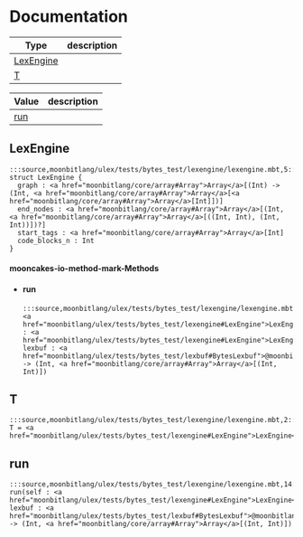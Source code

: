 # Documentation
|Type|description|
|---|---|
|[LexEngine](#LexEngine)||
|[T](#T)||

|Value|description|
|---|---|
|[run](#run)||

## LexEngine

```moonbit
:::source,moonbitlang/ulex/tests/bytes_test/lexengine/lexengine.mbt,5:::pub(all) struct LexEngine {
  graph : <a href="moonbitlang/core/array#Array">Array</a>[(Int) -> (Int, <a href="moonbitlang/core/array#Array">Array</a>[<a href="moonbitlang/core/array#Array">Array</a>[Int]])]
  end_nodes : <a href="moonbitlang/core/array#Array">Array</a>[(Int, <a href="moonbitlang/core/array#Array">Array</a>[((Int, Int), (Int, Int))])?]
  start_tags : <a href="moonbitlang/core/array#Array">Array</a>[Int]
  code_blocks_n : Int
}
```


#### mooncakes-io-method-mark-Methods
- #### run
  ```moonbit
  :::source,moonbitlang/ulex/tests/bytes_test/lexengine/lexengine.mbt,14:::fn <a href="moonbitlang/ulex/tests/bytes_test/lexengine#LexEngine">LexEngine</a>::run(self : <a href="moonbitlang/ulex/tests/bytes_test/lexengine#LexEngine">LexEngine</a>, lexbuf : <a href="moonbitlang/ulex/tests/bytes_test/lexbuf#BytesLexbuf">@moonbitlang/ulex/tests/bytes_test/lexbuf.BytesLexbuf</a>) -> (Int, <a href="moonbitlang/core/array#Array">Array</a>[(Int, Int)])
  ```
  > 

## T

```moonbit
:::source,moonbitlang/ulex/tests/bytes_test/lexengine/lexengine.mbt,2:::type T = <a href="moonbitlang/ulex/tests/bytes_test/lexengine#LexEngine">LexEngine</a>
```


## run

```moonbit
:::source,moonbitlang/ulex/tests/bytes_test/lexengine/lexengine.mbt,14:::fn run(self : <a href="moonbitlang/ulex/tests/bytes_test/lexengine#LexEngine">LexEngine</a>, lexbuf : <a href="moonbitlang/ulex/tests/bytes_test/lexbuf#BytesLexbuf">@moonbitlang/ulex/tests/bytes_test/lexbuf.BytesLexbuf</a>) -> (Int, <a href="moonbitlang/core/array#Array">Array</a>[(Int, Int)])
```

